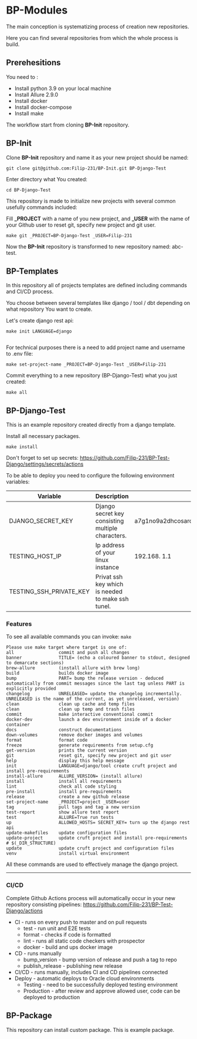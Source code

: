 # BP-Modules

The main conception is systematizing process of creation new repositories.

Here you can find several repositories from which the whole process is build.



## Prerehesitions
You need to :
* Install python 3.9 on your local machine
* Install Allure 2.9.0
* Install docker
* Install docker-compose
* Install make

The workflow start from cloning **BP-Init** repository.
## BP-Init
Clone **BP-Init** repository and name it as your new project should be named:
```
git clone git@github.com:Filip-231/BP-Init.git BP-Django-Test 
```


Enter directory what You created:
```
cd BP-Django-Test
```
This repository is made to initialize new projects with several common usefully commands included:

Fill **_PROJECT** with a name of you new project, and **_USER** with the name of your Github user to reset git, specify new project and git user.
```
make git _PROJECT=BP-Django-Test _USER=Filip-231 
```
Now the **BP-Init** repository is transformed to new repository named: abc-test.



## BP-Templates
In this repository all of projects templates are defined including commands and CI/CD process.

You choose between several templates like django / tool / dbt depending on what repository You want to create.

Let's create django rest api:
```
make init LANGUAGE=django
 
```
For technical purposes there is a need to add project name and username to .env file:
```
make set-project-name _PROJECT=BP-Django-Test _USER=Filip-231

```

Commit everything to a new repository (BP-Django-Test) what you just created:
```
make all
```

## BP-Django-Test
This is an example repository created directly from a django template.

Install all necessary packages.
```
make install
```

Don't forget to set up secrets: https://github.com/Filip-231/BP-Test-Django/settings/secrets/actions

To be able to deploy you need to configure the following environment variables:

| **Variable**             | **Description**                                                 | **Example Value**                                                                          |
| ------------------------ |-----------------------------------------------------------------|--------------------------------------------------------------------------------------------|
| DJANGO_SECRET_KEY           | Django secret key consisting multiple characters.               | a7g1no9a2dhcosard72(ale66u5pg4stf9#b97maiccou6sekk                                         |
| TESTING_HOST_IP | Ip address of your linux instance                               | 192.168. 1.1                                                                               |
| TESTING_SSH_PRIVATE_KEY | Privat ssh key which is needed to make ssh tunel.               |                                                                                            |
### Features
To see all available commands you can invoke:
``make``
```
Please use make target where target is one of:
all                 commit and push all changes
banner              TITLE= (echo a coloured banner to stdout, designed to demarcate sections)
brew-allure         (install allure with brew long)
build               builds docker image
bump                PART= bump the release version - deduced automatically from commit messages since the last tag unless PART is explicitly provided
changelog           UNRELEASED= update the changelog incrementally. UNRELEASED is the name of the current, as yet unreleased, version)
clean               clean up cache and temp files
clean               clean up temp and trash files
commit              make interactive conventional commit
docker-dev          launch a dev environment inside of a docker container
docs                construct documentations
down-volumes        remove docker images and volumes
format              format code
freeze              generate requirements from setup.cfg
get-version         prints the current version
git                 reset git, specify new project and git user
help                display this help message
init                LANGUAGE=django/tool create cruft project and install pre-requirements
install-allure      ALLURE_VERSION= (install allure)
install             install all requirements
lint                check all code styling
pre-install         install pre-requirements
release             create a new github release
set-project-name    _PROJECT=project _USER=user
tag                 pull tags and tag a new version
test-report         show allure test report
test                ALLURE=True run tests
up                  ALLOWED_HOSTS= SECRET_KEY= turn up the django rest api
update-makefiles    update configuration files
update-project      update cruft project and install pre-requirements # $(_DIR_STRUCTURE)
update              update cruft project and configuration files
venv                install virtual environment
```

All these commands are used to effectively manage the django project.
***
### CI/CD

Complete Github Actions process will automatically occur in your new repository consisting pipelines: 
https://github.com/Filip-231/BP-Test-Django/actions

 
* CI - runs on every push to master and on pull requests
  * test  - run unit and E2E tests 
  * format - checks if code is formatted
  * lint - runs all static code checkers with prospector
  * docker - build and ups docker image
* CD - runs manually
  * bump_version - bump version of release and push a tag to repo
  * publish_release - publishing new release
* CI/CD - runs manually, includes CI and CD pipelines connected
* Deploy - automatic deploys to Oracle cloud environments
  * Testing - need to be successfully deployed testing environment
  * Production - after review and approve allowed user, code can be deployed to production

## BP-Package 
This repository can install custom package. 
This is example package.